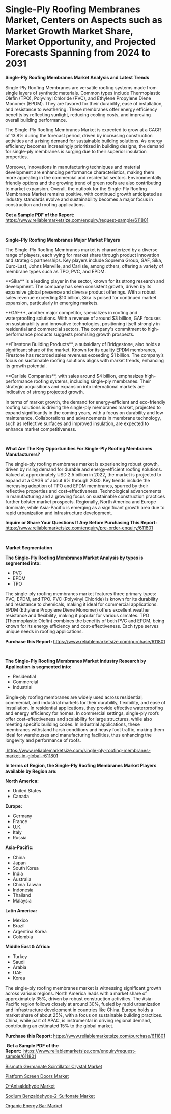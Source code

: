 <p><h1>Single-Ply Roofing Membranes Market, Centers on Aspects such as Market Growth Market Share, Market Opportunity, and Projected Forecasts Spanning from 2024 to 2031</h1></p><p><strong>Single-Ply Roofing Membranes Market Analysis and Latest Trends</strong></p>
<p><p>Single-Ply Roofing Membranes are versatile roofing systems made from single layers of synthetic materials. Common types include Thermoplastic Olefin (TPO), Polyvinyl Chloride (PVC), and Ethylene Propylene Diene Monomer (EPDM). They are favored for their durability, ease of installation, and resistance to weathering. These membranes offer energy efficiency benefits by reflecting sunlight, reducing cooling costs, and improving overall building performance.</p><p>The Single-Ply Roofing Membranes Market is expected to grow at a CAGR of 13.8% during the forecast period, driven by increasing construction activities and a rising demand for sustainable building solutions. As energy efficiency becomes increasingly prioritized in building designs, the demand for single-ply membranes is surging due to their superior insulation properties. </p><p>Moreover, innovations in manufacturing techniques and material development are enhancing performance characteristics, making them more appealing in the commercial and residential sectors. Environmentally friendly options and the growing trend of green roofs are also contributing to market expansion. Overall, the outlook for the Single-Ply Roofing Membranes Market remains positive, with continued growth anticipated as industry standards evolve and sustainability becomes a major focus in construction and roofing applications.</p></p>
<p><strong>Get a Sample PDF of the Report:&nbsp;</strong> <a href="https://www.reliablemarketsize.com/enquiry/request-sample/611801?utm_campaign=1175&utm_medium=2&utm_source=Github&utm_content=ia&utm_term=03102024&utm_id=single-ply-roofing-membranes">https://www.reliablemarketsize.com/enquiry/request-sample/611801</a></p>
<p>&nbsp;</p>
<p><strong>Single-Ply Roofing Membranes Major Market Players</strong></p>
<p><p>The Single-Ply Roofing Membranes market is characterized by a diverse range of players, each vying for market share through product innovation and strategic partnerships. Key players include Soprema Group, GAF, Sika, Duro-Last, Johns Manville, and Carlisle, among others, offering a variety of membrane types such as TPO, PVC, and EPDM.</p><p>**Sika** is a leading player in the sector, known for its strong research and development. The company has seen consistent growth, driven by its expansive global presence and diverse product offerings. With a robust sales revenue exceeding $10 billion, Sika is poised for continued market expansion, particularly in emerging markets.</p><p>**GAF**, another major competitor, specializes in roofing and waterproofing solutions. With a revenue of around $3 billion, GAF focuses on sustainability and innovative technologies, positioning itself strongly in residential and commercial sectors. The company's commitment to high-performance products suggests promising growth prospects.</p><p>**Firestone Building Products**, a subsidiary of Bridgestone, also holds a significant share of the market. Known for its quality EPDM membranes, Firestone has recorded sales revenues exceeding $1 billion. The company’s focus on sustainable roofing solutions aligns with market trends, enhancing its growth potential.</p><p>**Carlisle Companies**, with sales around $4 billion, emphasizes high-performance roofing systems, including single-ply membranes. Their strategic acquisitions and expansion into international markets are indicative of strong projected growth.</p><p>In terms of market growth, the demand for energy-efficient and eco-friendly roofing solutions is driving the single-ply membranes market, projected to expand significantly in the coming years, with a focus on durability and low maintenance. Collaborations and advancements in membrane technology, such as reflective surfaces and improved insulation, are expected to enhance market competitiveness.</p></p>
<p>&nbsp;</p>
<p><strong>What Are The Key Opportunities For Single-Ply Roofing Membranes Manufacturers?</strong></p>
<p><p>The single-ply roofing membranes market is experiencing robust growth, driven by rising demand for durable and energy-efficient roofing solutions. Valued at approximately USD 2.5 billion in 2022, the market is projected to expand at a CAGR of about 6% through 2030. Key trends include the increasing adoption of TPO and EPDM membranes, spurred by their reflective properties and cost-effectiveness. Technological advancements in manufacturing and a growing focus on sustainable construction practices further bolster market prospects. Regionally, North America and Europe dominate, while Asia-Pacific is emerging as a significant growth area due to rapid urbanization and infrastructure development.</p></p>
<p><strong>Inquire or Share Your Questions If Any Before Purchasing This Report:</strong> <a href="https://www.reliablemarketsize.com/enquiry/pre-order-enquiry/611801?utm_campaign=1175&utm_medium=2&utm_source=Github&utm_content=ia&utm_term=03102024&utm_id=single-ply-roofing-membranes">https://www.reliablemarketsize.com/enquiry/pre-order-enquiry/611801</a></p>
<p>&nbsp;</p>
<p><strong>Market Segmentation</strong></p>
<p><strong>The Single-Ply Roofing Membranes Market Analysis by types is segmented into:</strong></p>
<p><ul><li>PVC</li><li>EPDM</li><li>TPO</li></ul></p>
<p><p>The single-ply roofing membranes market features three primary types: PVC, EPDM, and TPO. PVC (Polyvinyl Chloride) is known for its durability and resistance to chemicals, making it ideal for commercial applications. EPDM (Ethylene Propylene Diene Monomer) offers excellent weather resistance and flexibility, making it popular for various climates. TPO (Thermoplastic Olefin) combines the benefits of both PVC and EPDM, being known for its energy efficiency and cost-effectiveness. Each type serves unique needs in roofing applications.</p></p>
<p><strong>Purchase this Report:&nbsp;</strong><a href="https://www.reliablemarketsize.com/purchase/611801?utm_campaign=1175&utm_medium=2&utm_source=Github&utm_content=ia&utm_term=03102024&utm_id=single-ply-roofing-membranes">https://www.reliablemarketsize.com/purchase/611801</a></p>
<p>&nbsp;</p>
<p><strong>The Single-Ply Roofing Membranes Market Industry Research by Application is segmented into:</strong></p>
<p><ul><li>Residential</li><li>Commercial</li><li>Industrial</li></ul></p>
<p><p>Single-ply roofing membranes are widely used across residential, commercial, and industrial markets for their durability, flexibility, and ease of installation. In residential applications, they provide effective waterproofing and energy efficiency for homes. In commercial settings, single-ply roofs offer cost-effectiveness and scalability for large structures, while also meeting specific building codes. In industrial applications, these membranes withstand harsh conditions and heavy foot traffic, making them ideal for warehouses and manufacturing facilities, thus enhancing the longevity and performance of roofs.</p></p>
<p><a href="https://www.reliablemarketsize.com/single-ply-roofing-membranes-market-in-global-r611801?utm_campaign=1175&utm_medium=2&utm_source=Github&utm_content=ia&utm_term=03102024&utm_id=single-ply-roofing-membranes">&nbsp;https://www.reliablemarketsize.com/single-ply-roofing-membranes-market-in-global-r611801</a></p>
<p><strong>In terms of Region, the Single-Ply Roofing Membranes Market Players available by Region are:</strong></p>
<p>
    <p> <strong> North America: </strong>
        <ul>
            <li>United States</li>
            <li>Canada</li>
        </ul>
        </p> 
    <p> <strong> Europe: </strong>
        <ul>
            <li>Germany</li>
            <li>France</li>
            <li>U.K.</li>
            <li>Italy</li>
            <li>Russia</li>
        </ul>
        </p> 
    <p> <strong> Asia-Pacific: </strong>
        <ul>
            <li>China</li>
            <li>Japan</li>
            <li>South Korea</li>
            <li>India</li>
            <li>Australia</li>
            <li>China Taiwan</li>
            <li>Indonesia</li>
            <li>Thailand</li>
            <li>Malaysia</li>
        </ul>
        </p> 
    <p> <strong> Latin America: </strong>
        <ul>
            <li>Mexico</li>
            <li>Brazil</li>
            <li>Argentina Korea</li>
            <li>Colombia</li>
        </ul>
        </p> 
    <p> <strong> Middle East & Africa: </strong>
        <ul>
            <li>Turkey</li>
            <li>Saudi</li>
            <li>Arabia</li>
            <li>UAE</li>
            <li>Korea</li>
        </ul>
    </p>
    </p>
<p><p>The single-ply roofing membranes market is witnessing significant growth across various regions. North America leads with a market share of approximately 35%, driven by robust construction activities. The Asia-Pacific region follows closely at around 30%, fueled by rapid urbanization and infrastructure development in countries like China. Europe holds a market share of about 25%, with a focus on sustainable building practices. China, while part of APAC, is instrumental in driving regional demand, contributing an estimated 15% to the global market.</p></p>
<p><strong>Purchase this Report: </strong><a href="https://www.reliablemarketsize.com/purchase/611801?utm_campaign=1175&utm_medium=2&utm_source=Github&utm_content=ia&utm_term=03102024&utm_id=single-ply-roofing-membranes">https://www.reliablemarketsize.com/purchase/611801</a></p>
<p>&nbsp;<strong>Get a Sample PDF of the Report:&nbsp;&nbsp;</strong><a href="https://www.reliablemarketsize.com/enquiry/request-sample/611801?utm_campaign=1175&utm_medium=2&utm_source=Github&utm_content=ia&utm_term=03102024&utm_id=single-ply-roofing-membranes">https://www.reliablemarketsize.com/enquiry/request-sample/611801</a></p>
<p><strong></strong></p>
<p><p><a href="https://github.com/GroverBarry/Market-Research-Report-List-7/blob/main/bismuth-germanate-scintillator-crystal-market.md?utm_campaign=1175&utm_medium=2&utm_source=Github&utm_content=ia&utm_term=03102024&utm_id=single-ply-roofing-membranes">Bismuth Germanate Scintillator Crystal Market</a></p><p><a href="https://www.linkedin.com/pulse/charting-future-comprehensive-analysis-global-platform-screen-5nkkf?utm_campaign=1175&utm_medium=2&utm_source=Github&utm_content=ia&utm_term=03102024&utm_id=single-ply-roofing-membranes">Platform Screen Doors Market</a></p><p><a href="https://issuu.com/reportprime-2/docs/o-anisaldehyde-market-size-2030.ppt_3f9e183c751857?utm_campaign=1175&utm_medium=2&utm_source=Github&utm_content=ia&utm_term=03102024&utm_id=single-ply-roofing-membranes">O-Anisaldehyde Market</a></p><p><a href="https://issuu.com/reportprime-2/docs/sodium-benzaldehyde-2-sulfonate-mar_a5058e5b3aa0ce?utm_campaign=1175&utm_medium=2&utm_source=Github&utm_content=ia&utm_term=03102024&utm_id=single-ply-roofing-membranes">Sodium Benzaldehyde-2-Sulfonate Market</a></p><p><a href="https://www.linkedin.com/pulse/organic-energy-bar-market-global-trends-forecast-2024-2031-kd6ee?trackingId=cEWY%2FUkET4mas1RcXeh17Q%3D%3D&utm_campaign=1175&utm_medium=2&utm_source=Github&utm_content=ia&utm_term=03102024&utm_id=single-ply-roofing-membranes">Organic Energy Bar Market</a></p></p>